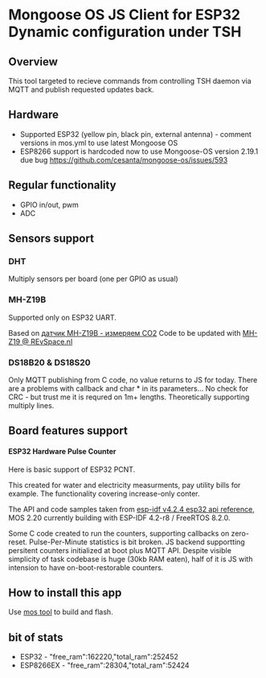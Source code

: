 # Mongoose OS JS Client for ESP32 Dynamic configuration under TSH

## Overview
This tool targeted to recieve commands from controlling TSH daemon via MQTT and publish requested updates back.

## Hardware
- Supported ESP32 (yellow pin, black pin, external antenna) - comment versions in mos.yml to use latest Mongoose OS
- ESP8266 support is hardcoded now to use Mongoose-OS version 2.19.1 due bug https://github.com/cesanta/mongoose-os/issues/593 

## Regular functionality
- GPIO in/out, pwm
- ADC

## Sensors support
### DHT
Multiply sensors per board (one per GPIO as usual)

### MH-Z19B
Supported only on ESP32 UART.

Based on [датчик MH-Z19B - измеряем CO2](http://forum.amperka.ru/threads/%D0%B4%D0%B0%D1%82%D1%87%D0%B8%D0%BA-mh-z19b-%D0%B8%D0%B7%D0%BC%D0%B5%D1%80%D1%8F%D0%B5%D0%BC-co2.12490/)
Code to be updated with [MH-Z19 @ REvSpace.nl](https://revspace.nl/MHZ19)

### DS18B20 & DS18S20
Only MQTT publishing from C code, no value returns to JS for today. There are a problems with callback and char * in its parameters...
No check for CRC - but trust me it is requred on 1m+ lengths.
Theoretically supporting multiply lines.

## Board features support
#### ESP32 Hardware Pulse Counter
Here is basic support of ESP32 PCNT. 

This created for water and electricity measurments, pay utility bills for example. The functionality covering increase-only conter.

The API and code samples taken from [esp-idf v4.2.4 esp32 api reference](https://docs.espressif.com/projects/esp-idf/en/v4.2.4/esp32/api-reference/peripherals/pcnt.html), MOS 2.20 currently building with ESP-IDF 4.2-r8 / FreeRTOS 8.2.0.

Some C code created to run the counters, supporting callbacks on zero-reset. Pulse-Per-Minute statistics is bit broken.
JS backend supportting persitent counters initialized at boot plus MQTT API.
Despite visible simplicity of task codebase is huge (30kb RAM eaten), half of it is JS with intension to have on-boot-restorable counters.

## How to install this app
Use  [mos tool](https://mongoose-os.com/software.html) to build and flash.

## bit of stats
- ESP32 - "free_ram":162220,"total_ram":252452
- ESP8266EX - "free_ram":28304,"total_ram":52424

